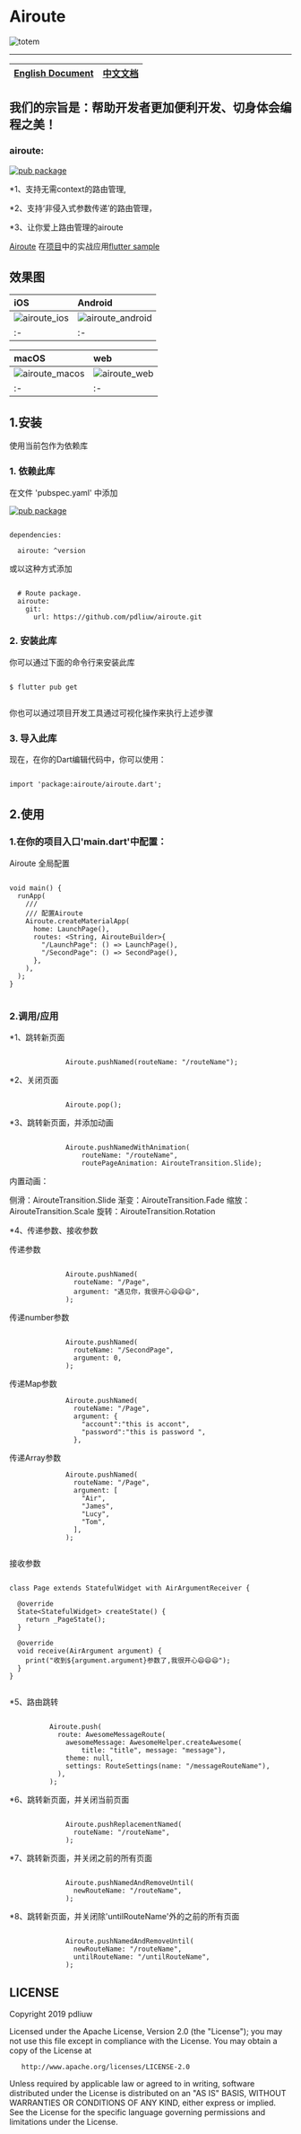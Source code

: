 # Airoute 

![totem](https://raw.githubusercontent.com/pdliuw/pdliuw.github.io/master/images/totem_four_logo.jpg)

-----

|[English Document](https://github.com/pdliuw/airoute/blob/master/README-EN.md)|[中文文档](https://github.com/pdliuw/airoute)|
|:-|:-|

## 我们的宗旨是：帮助开发者更加便利开发、切身体会编程之美！

### airoute:

[![pub package](https://img.shields.io/pub/v/airoute.svg)](https://pub.dev/packages/airoute)

*1、支持无需context的路由管理, 

*2、支持‘非侵入式参数传递’的路由管理，

*3、让你爱上路由管理的airoute

[Airoute](https://github.com/pdliuw/airoute) 在[项目](https://github.com/flutter-app-sample/flutter_app_sample)中的实战应用[flutter sample](https://github.com/flutter-app-sample/flutter_app_sample)

## 效果图

|iOS|Android|
|:-|:-|
|![airoute_ios](https://github.com/pdliuw/airoute/blob/master/example/raw/airoute_render_ios.gif)|![airoute_android](https://github.com/pdliuw/airoute/blob/master/example/raw/airoute_render_android.gif)|
|:-|:-|

|macOS|web|
|:-|:-|
|![airoute_macos](https://github.com/pdliuw/airoute/blob/master/example/raw/airoute_render_macos.gif)|![airoute_web](https://github.com/pdliuw/airoute/blob/master/example/raw/airoute_render_web.gif)|
|:-|:-|

## 1.安装

使用当前包作为依赖库

### 1. 依赖此库

在文件 'pubspec.yaml' 中添加

[![pub package](https://img.shields.io/pub/v/airoute.svg)](https://pub.dev/packages/airoute)

```

dependencies:

  airoute: ^version

```

或以这种方式添加

```

  # Route package.
  airoute:
    git:
      url: https://github.com/pdliuw/airoute.git

```

### 2. 安装此库

你可以通过下面的命令行来安装此库

```

$ flutter pub get


```

你也可以通过项目开发工具通过可视化操作来执行上述步骤

### 3. 导入此库

现在，在你的Dart编辑代码中，你可以使用：

```

import 'package:airoute/airoute.dart';

```

## 2.使用

### 1.在你的项目入口'main.dart'中配置：

Airoute 全局配置

```

void main() {
  runApp(
    ///
    /// 配置Airoute
    Airoute.createMaterialApp(
      home: LaunchPage(),
      routes: <String, AirouteBuilder>{
        "/LaunchPage": () => LaunchPage(),
        "/SecondPage": () => SecondPage(),
      },
    ),
  );
}


```


### 2.调用/应用

*1、跳转新页面

```

              Airoute.pushNamed(routeName: "/routeName");

```

*2、关闭页面

```

              Airoute.pop();

```

*3、跳转新页面，并添加动画

```

              Airoute.pushNamedWithAnimation(
                  routeName: "/routeName",
                  routePageAnimation: AirouteTransition.Slide);

```

内置动画：

侧滑：AirouteTransition.Slide
渐变：AirouteTransition.Fade
缩放：AirouteTransition.Scale
旋转：AirouteTransition.Rotation

*4、传递参数、接收参数

传递参数

```

              Airoute.pushNamed(
                routeName: "/Page",
                argument: "遇见你，我很开心😄😄😄",
              );

```

传递number参数

```

              Airoute.pushNamed(
                routeName: "/SecondPage",
                argument: 0,
              );

```

传递Map参数

```
              Airoute.pushNamed(
                routeName: "/Page",
                argument: {
                  "account":"this is accont",
                  "password":"this is password ",
                },
```        

传递Array参数

```
              Airoute.pushNamed(
                routeName: "/Page",
                argument: [
                  "Air",
                  "James",
                  "Lucy",
                  "Tom",
                ],
              );
              
```


接收参数

```

class Page extends StatefulWidget with AirArgumentReceiver {

  @override
  State<StatefulWidget> createState() {
    return _PageState();
  }

  @override
  void receive(AirArgument argument) {
    print("收到${argument.argument}参数了,我很开心😄😄😄");
  }
}


```

*5、路由跳转

```

          Airoute.push(
            route: AwesomeMessageRoute(
              awesomeMessage: AwesomeHelper.createAwesome(
                  title: "title", message: "message"),
              theme: null,
              settings: RouteSettings(name: "/messageRouteName"),
            ),
          );

```

*6、跳转新页面，并关闭当前页面

```

              Airoute.pushReplacementNamed(
                routeName: "/routeName",
              );

```


*7、跳转新页面，并关闭之前的所有页面

```

              Airoute.pushNamedAndRemoveUntil(
                newRouteName: "/routeName",
              );

```

*8、跳转新页面，并关闭除'untilRouteName'外的之前的所有页面

```

              Airoute.pushNamedAndRemoveUntil(
                newRouteName: "/routeName",
                untilRouteName: "/untilRouteName",
              );

```



## LICENSE

   Copyright 2019 pdliuw

   Licensed under the Apache License, Version 2.0 (the "License");
   you may not use this file except in compliance with the License.
   You may obtain a copy of the License at

       http://www.apache.org/licenses/LICENSE-2.0

   Unless required by applicable law or agreed to in writing, software
   distributed under the License is distributed on an "AS IS" BASIS,
   WITHOUT WARRANTIES OR CONDITIONS OF ANY KIND, either express or implied.
   See the License for the specific language governing permissions and
   limitations under the License.


